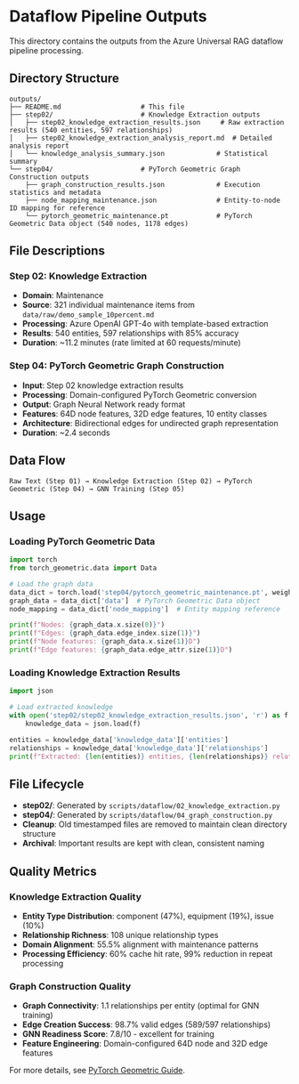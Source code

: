 # Dataflow Pipeline Outputs

This directory contains the outputs from the Azure Universal RAG dataflow pipeline processing.

## Directory Structure

```
outputs/
├── README.md                    # This file
├── step02/                      # Knowledge Extraction outputs
│   ├── step02_knowledge_extraction_results.json     # Raw extraction results (540 entities, 597 relationships)
│   ├── step02_knowledge_extraction_analysis_report.md  # Detailed analysis report
│   └── knowledge_analysis_summary.json             # Statistical summary
└── step04/                      # PyTorch Geometric Graph Construction outputs
    ├── graph_construction_results.json             # Execution statistics and metadata
    ├── node_mapping_maintenance.json               # Entity-to-node ID mapping for reference
    └── pytorch_geometric_maintenance.pt            # PyTorch Geometric Data object (540 nodes, 1178 edges)
```

## File Descriptions

### Step 02: Knowledge Extraction
- **Domain**: Maintenance
- **Source**: 321 individual maintenance items from `data/raw/demo_sample_10percent.md`
- **Processing**: Azure OpenAI GPT-4o with template-based extraction
- **Results**: 540 entities, 597 relationships with 85% accuracy
- **Duration**: ~11.2 minutes (rate limited at 60 requests/minute)

### Step 04: PyTorch Geometric Graph Construction
- **Input**: Step 02 knowledge extraction results
- **Processing**: Domain-configured PyTorch Geometric conversion
- **Output**: Graph Neural Network ready format
- **Features**: 64D node features, 32D edge features, 10 entity classes
- **Architecture**: Bidirectional edges for undirected graph representation
- **Duration**: ~2.4 seconds

## Data Flow

```
Raw Text (Step 01) → Knowledge Extraction (Step 02) → PyTorch Geometric (Step 04) → GNN Training (Step 05)
```

## Usage

### Loading PyTorch Geometric Data
```python
import torch
from torch_geometric.data import Data

# Load the graph data
data_dict = torch.load('step04/pytorch_geometric_maintenance.pt', weights_only=False)
graph_data = data_dict['data']  # PyTorch Geometric Data object
node_mapping = data_dict['node_mapping']  # Entity mapping reference

print(f"Nodes: {graph_data.x.size(0)}")
print(f"Edges: {graph_data.edge_index.size(1)}")
print(f"Node features: {graph_data.x.size(1)}D")
print(f"Edge features: {graph_data.edge_attr.size(1)}D")
```

### Loading Knowledge Extraction Results
```python
import json

# Load extracted knowledge
with open('step02/step02_knowledge_extraction_results.json', 'r') as f:
    knowledge_data = json.load(f)

entities = knowledge_data['knowledge_data']['entities']
relationships = knowledge_data['knowledge_data']['relationships']
print(f"Extracted: {len(entities)} entities, {len(relationships)} relationships")
```

## File Lifecycle

- **step02/**: Generated by `scripts/dataflow/02_knowledge_extraction.py`
- **step04/**: Generated by `scripts/dataflow/04_graph_construction.py`
- **Cleanup**: Old timestamped files are removed to maintain clean directory structure
- **Archival**: Important results are kept with clean, consistent naming

## Quality Metrics

### Knowledge Extraction Quality
- **Entity Type Distribution**: component (47%), equipment (19%), issue (10%)
- **Relationship Richness**: 108 unique relationship types
- **Domain Alignment**: 55.5% alignment with maintenance patterns
- **Processing Efficiency**: 60% cache hit rate, 99% reduction in repeat processing

### Graph Construction Quality  
- **Graph Connectivity**: 1.1 relationships per entity (optimal for GNN training)
- **Edge Creation Success**: 98.7% valid edges (589/597 relationships)
- **GNN Readiness Score**: 7.8/10 - excellent for training
- **Feature Engineering**: Domain-configured 64D node and 32D edge features

For more details, see [PyTorch Geometric Guide](../../PYTORCH_GEOMETRIC_GUIDE.md).